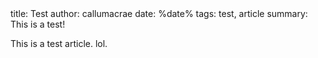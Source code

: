 <info>
title: Test
author: callumacrae
date: %date%
tags: test, article
summary: This is a test!
</info>

This is a test article. lol.
